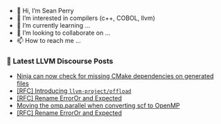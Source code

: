 - 👋 Hi, I’m Sean Perry
- 👀 I’m interested in compilers (c++, COBOL, llvm)
- 🌱 I’m currently learning ...
- 💞️ I’m looking to collaborate on ...
- 📫 How to reach me ...

<!---
s66perry/s66perry is a ✨ special ✨ repository because its `README.md` (this file) appears on your GitHub profile.
You can click the Preview link to take a look at your changes.
--->
### 📕 Latest LLVM Discourse Posts

<!-- DISCOURSE-LLVM:START -->
- [Ninja can now check for missing CMake dependencies on generated files](https://discourse.llvm.org/t/ninja-can-now-check-for-missing-cmake-dependencies-on-generated-files/74344#post_4)
- [[RFC] Introducing `llvm-project/offload`](https://discourse.llvm.org/t/rfc-introducing-llvm-project-offload/74302#post_18)
- [[RFC] Rename ErrorOr and Expected](https://discourse.llvm.org/t/rfc-rename-erroror-and-expected/74365#post_4)
- [Moving the omp.parallel when converting scf to OpenMP](https://discourse.llvm.org/t/moving-the-omp-parallel-when-converting-scf-to-openmp/74360#post_2)
- [[RFC] Rename ErrorOr and Expected](https://discourse.llvm.org/t/rfc-rename-erroror-and-expected/74365#post_3)
<!-- DISCOURSE-LLVM:END -->
